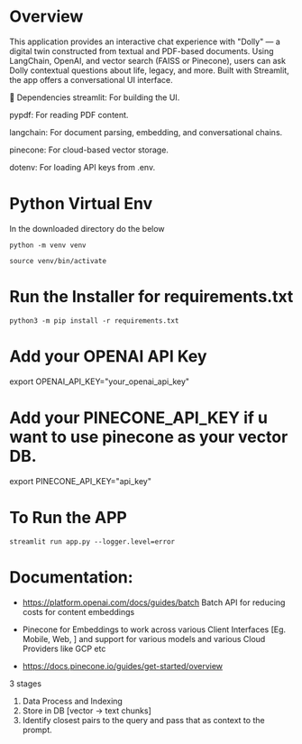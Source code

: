 # Overview

This application provides an interactive chat experience with "Dolly" — a digital twin constructed from textual and PDF-based documents. Using LangChain, OpenAI, and vector search (FAISS or Pinecone), users can ask Dolly contextual questions about life, legacy, and more. Built with Streamlit, the app offers a conversational UI interface.

🧱 Dependencies
streamlit: For building the UI.

pypdf: For reading PDF content.

langchain: For document parsing, embedding, and conversational chains.

pinecone: For cloud-based vector storage.

dotenv: For loading API keys from .env.


# Python Virtual Env

In the downloaded directory do the below

`python -m venv venv`


`source venv/bin/activate`


# Run the Installer for requirements.txt

`python3 -m pip install -r requirements.txt`


# Add your OPENAI API Key 

export OPENAI_API_KEY="your_openai_api_key"

# Add your PINECONE_API_KEY if u want to use pinecone as your vector DB.

export PINECONE_API_KEY="api_key"


# To Run the APP
`streamlit run app.py --logger.level=error`


# Documentation:

* https://platform.openai.com/docs/guides/batch Batch API for reducing costs for content embeddings

* Pinecone for Embeddings to work across various Client Interfaces [Eg. Mobile, Web, ] and support for various models and various Cloud Providers like GCP etc

* https://docs.pinecone.io/guides/get-started/overview 



3 stages

1. Data Process and Indexing
2. Store in DB [vector -> text chunks]
3. Identify closest pairs to the query and pass that as context to the prompt.